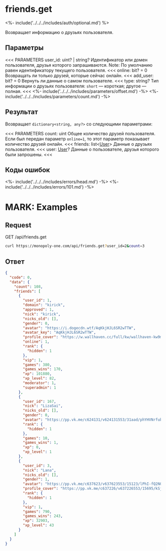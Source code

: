
# friends.get

<%- include('../../../includes/auth/optional.md') %>

Возвращает информацию о друзьях пользователя.

## Параметры

<<< PARAMETERS
user_id: uint? | string?
Идентификатор или домен пользователя, друзья которого запрашиваются.
Note: По умолчанию равен идентификатору текущего пользователя.
<<<
online: bit? = 0
Возвращать ли только друзей, которые сейчас онлайн.
<<<
add_user: bit? = 0
Вернуть ли данные о самом пользователе.
<<<
type: string?
Тип информации о друзьях пользователя:
`short` — короткая;
другое — полная.
<<<
<%- include('../../../includes/parameters/offset.md') -%>
<%- include('../../../includes/parameters/count.md') -%>

## Результат

Возвращает `dictionary<string, any?>` со следующими параметрами:

<<< PARAMETERS
count: uint
Общее количество друзей пользователя. Если был передан параметр `online=1`, то этот параметр показывает количество друзей онлайн.
<<<
friends: list<[User](/objects/User)>
Данные о друзьях пользователя.
<<<
user: [User](/objects/User)?
Данные о пользователе, друзья которого были запрошены.
<<<

## Коды ошибок

<%- include('../../../includes/errors/head.md') -%>
<%- include('../../../includes/errors/101.md') -%>

# MARK: Examples

## Request

GET /api/friends.get

```bash
curl https://monopoly-one.com/api/friends.get?user_id=2&count=3
```

## Ответ

```json
{
  "code": 0,
  "data": {
    "count": 108,
    "friends": [
      {
        "user_id": 1,
        "domain": "kirick",
        "approved": 1,
        "nick": "kirick",
        "nicks_old": [],
        "gender": 0,
        "avatar": "https://i.dogecdn.wtf/AqKkjHJL6SR2wTTW",
        "avatar_key": "AqKkjHJL6SR2wTTW",
        "profile_cover": "https://w.wallhaven.cc/full/kw/wallhaven-kw9m1m.jpg",
        "online": 1,
        "rank": {
          "hidden": 1
        },
        "vip": 1,
        "games": 380,
        "games_wins": 170,
        "xp": 101880,
        "xp_level": 82,
        "moderator": 1,
        "superadmin": 1
      },
      {
        "user_id": 167,
        "nick": "LizaSai",
        "nicks_old": [],
        "gender": 0,
        "avatar": "https://pp.vk.me/c624131/v624131553/31aad/phYHVNrfub8.jpg",
        "rank": {
          "hidden": 1
        },
        "games": 10,
        "games_wins": 1,
        "xp": 0,
        "xp_level": 1
      },
      {
        "user_id": 3,
        "nick": "Lana",
        "nicks_old": [],
        "gender": 1,
        "avatar": "https://pp.vk.me/c637623/v637623553/15123/lPhI-fQ2N0I.jpg",
        "profile_cover": "https://pp.vk.me/c637226/v637226553/15695/kSjqHaSreA8.jpg",
        "rank": {
          "hidden": 1
        },
        "vip": 1,
        "games": 790,
        "games_wins": 243,
        "xp": 32903,
        "xp_level": 43
      }
    ]
  }
}
```

